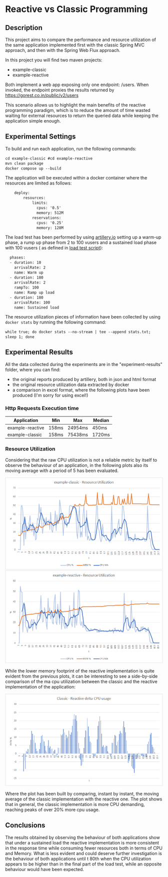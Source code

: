 # Reactive vs Classic Programming

## Description

This project aims to compare the performance and resource utilization of the same application implemented first with the classic Spring MVC approach, and then with the Spring Web Flux approach.

In this project you will find two maven projects:

- example-classic
- example-reactive

Both implement a web app exposing only one endpoint: /users. When invoked, the endpoint proxies the results returned by <https://gorest.co.in/public/v2/users>

This scenario allows us to highlight the main benefits of the reactive programming paradigm, which is to reduce the amount of time wasted waiting for external resources to return the queried data while keeping the application simple enough.

## Experimental Settings

To build and run each application, run the following commands:

```
cd example-classic #cd example-reactive
mvn clean package
docker compose up --build
```

The application will be executed within a docker container where the resources are limited as follows:

```
    deploy:
        resources:
            limits:
              cpus: '0.5'
              memory: 512M
            reservations:
              cpus: '0.25'
              memory: 128M
```

The load test has been performed by using [artillery.io](https://www.artillery.io/) setting up a warm-up phase, a rump up phase from 2 to 100 vusers and a sustained load phase with 100 vusers ( as defined in [load test script](load-test-script.yaml)):

```
  phases:
  - duration: 10
    arrivalRate: 2
    name: Warm up
  - duration: 180
    arrivalRate: 2
    rampTo: 100
    name: Ramp up load
  - duration: 180
    arrivalRate: 100
    name: Sustained load
```

The resource utilization pieces of information have been collected by using `docker stats` by running the following command:

```
while true; do docker stats --no-stream | tee --append stats.txt; sleep 1; done
```

## Experimental Results

All the data collected during the experiments are in the "experiment-results" folder, where you can find:

- the original reports produced by artillery, both in json and html format
- the original resource utilization data extracted by docker
- a comparison in excel format, where the following plots have been produced (I'm sorry for using excel!)

### Http Requests Execution time

|Application       | Min   |   Max | Median |
|------------------|-------|-------|--------|
|example-reactive  |158ms  |24954ms| 450ms  |
|example-classic   |158ms  |75438ms|1720ms  |

### Resource Utilization

Considering that the raw CPU utilization is not a reliable metric by itself to observe the behaviour of an application, in the following plots also its moving average with a period of 5 has been evaluated.

![example-classic](experiment-results/example-classic.png)
![example-reactive](experiment-results/example-reactive.png)

While the lower memory footprint of the reactive implementation is quite evident from the previous plots, it can be interesting to see a side-by-side comparison of the ma cpu utilization between the classic and the reactive implementation of the application:

![side-by-side-ma-cpu-utilization](experiment-results/side-by-side%20ma%20cpu%20usage.png)

Where the plot has been built by comparing, instant by instant, the moving average of the classic implementation with the reactive one. The plot shows that in general, the classic implementation is more CPU demanding, reaching peaks of over 20% more cpu usage.

## Conclusions

The results obtained by observing the behaviour of both applications show that under a sustained load the reactive implementation is more consistent in the response time while consuming fewer resources both in terms of CPU and Memory. What is less evident and could deserve further investigation is the behaviour of both applications until t 80th when the CPU utilization appears to be higher than in the final part of the load test, while an opposite behaviour would have been expected.

